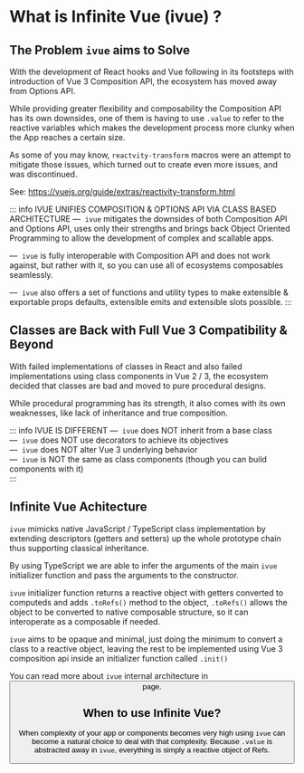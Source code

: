 <script setup lang="ts">
import Button from '../components/Button.vue'
</script>
# What is Infinite Vue (ivue) ?

## The Problem `ivue` aims to Solve

With the development of React hooks and Vue following in its footsteps with introduction of Vue 3 Composition API, the ecosystem has moved away from Options API. 

While providing greater flexibility and composability the Composition API has its own downsides, one of them is having to use `.value` to refer to the reactive variables which makes the development process more clunky when the App reaches a certain size. 

As some of you may know, `reactvity-transform` macros were an attempt to mitigate those issues, which turned out to create even more issues, and was discontinued. 

See: https://vuejs.org/guide/extras/reactivity-transform.html


::: info IVUE UNIFIES COMPOSITION & OPTIONS API VIA CLASS BASED ARCHITECTURE
&mdash;&nbsp; `ivue` mitigates the downsides of both Composition API and Options API, uses only their strengths and brings back Object Oriented Programming to allow the development of complex and scallable apps.

&mdash;&nbsp; `ivue` is fully interoperable with Composition API and does not work against, but rather with it, so you can use all of ecosystems composables seamlessly.

&mdash;&nbsp; `ivue` also offers a set of functions and utility types to make extensible & exportable props defaults, extensible emits and extensible slots possible.
:::

## Classes are Back with Full Vue 3 Compatibility & Beyond

With failed implementations of classes in React and also failed implementations using class components in Vue 2 / 3, the ecosystem decided that classes are bad and moved to pure procedural designs. 

While procedural programming has its strength, it also comes with its own weaknesses, like lack of inheritance and true composition.

::: info IVUE IS DIFFERENT
&mdash; &nbsp;`ivue` does NOT inherit from a base class<br />
&mdash; &nbsp;`ivue` does NOT use decorators to achieve its objectives<br />
&mdash; &nbsp;`ivue` does NOT alter Vue 3 underlying behavior<br />
&mdash; &nbsp;`ivue` is NOT the same as class components (though you can build components with it)<br />
:::

## Infinite Vue Achitecture

`ivue` mimicks native JavaScript / TypeScript class implementation by extending descriptors (getters and setters) up the whole prototype chain thus supporting classical inheritance.

By using TypeScript we are able to infer the arguments of the main `ivue` initializer function and pass the arguments to the constructor.

`ivue` initializer function returns a reactive object with getters converted to computeds and adds `.toRefs()` method to the object, `.toRefs()` allows the object to be converted to native composable structure, so it can interoperate as a composable if needed.

`ivue` aims to be opaque and minimal, just doing the minimum to convert a class to a reactive object, leaving the rest to be implemented using Vue 3 composition api inside an initializer function called `.init()` 

You can read more about `ivue` internal architecture in <Button href="/pages/how-it-works" label="How it works?" /> page.

## When to use Infinite Vue?

When complexity of your app or components becomes very high using `ivue` can become a natural choice to deal with that complexity. Because `.value` is abstracted away in `ivue`, everything is simply a reactive object of Refs.

